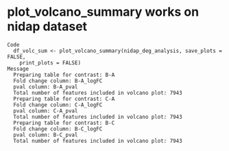 # plot_volcano_summary works on nidap dataset

    Code
      df_volc_sum <- plot_volcano_summary(nidap_deg_analysis, save_plots = FALSE,
        print_plots = FALSE)
    Message
      Preparing table for contrast: B-A
      Fold change column: B-A_logFC
      pval column: B-A_pval
      Total number of features included in volcano plot: 7943
      Preparing table for contrast: C-A
      Fold change column: C-A_logFC
      pval column: C-A_pval
      Total number of features included in volcano plot: 7943
      Preparing table for contrast: B-C
      Fold change column: B-C_logFC
      pval column: B-C_pval
      Total number of features included in volcano plot: 7943

